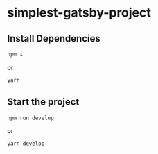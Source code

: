 # simplest-gatsby-project


## Install Dependencies

```sh
npm i
```

or 

```sh
yarn
```

## Start the project

```sh
npm run develop
```

or 

```sh
yarn develop
```
